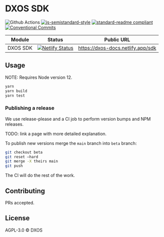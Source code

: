 # DXOS SDK

![Github Actions](https://github.com/dxos/sdk/workflows/CI/badge.svg)
[![js-semistandard-style](https://img.shields.io/badge/code%20style-semistandard-brightgreen.svg?style=flat-square)](https://github.com/standard/semistandard)
[![standard-readme compliant](https://img.shields.io/badge/readme%20style-standard-brightgreen.svg?style=flat-square)](https://github.com/RichardLitt/standard-readme)
[![Conventional Commits](https://img.shields.io/badge/Conventional%20Commits-1.0.0-yellow.svg?style=flat-square)](https://conventionalcommits.org)
<!-- (Not available for private repos) ![Coverage](https://img.shields.io/nycrc/dxos/sdk?preferredThreshold=lines)  -->

| Module   | Status | Public URL |
| -------- | ------ | ---------- |
| DXOS SDK | [![Netlify Status](https://api.netlify.com/api/v1/badges/3caf9dc7-15b9-42e6-b016-3fda6a3e8612/deploy-status)](https://app.netlify.com/sites/dxos-docs-sdk/deploys) | https://dxos-docs.netlify.app/sdk |

## Usage

NOTE: Requires Node version 12.

```bash
yarn
yarn build
yarn test
```

### Publishing a release

We use release-please and a CI job to perform version bumps and NPM releases.

TODO: link a page with more detailed explanation.

To publish new versions merge the `main` branch into `beta` branch:

```bash
git checkout beta
git reset —hard
git merge -X theirs main
git push
```

The CI will do the rest of the work.

## Contributing

PRs accepted.

## License


AGPL-3.0 © DXOS
